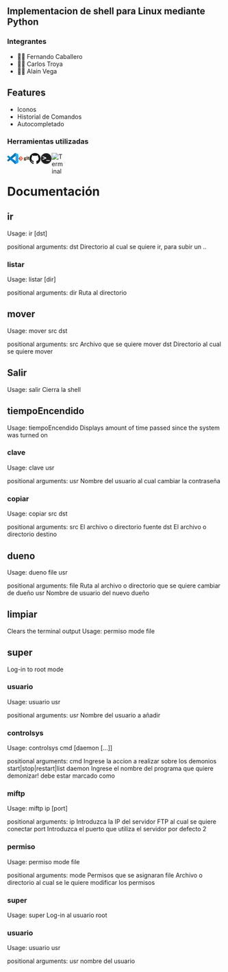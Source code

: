 ## Implementacion de shell para Linux mediante Python
### Integrantes
- 🙋‍♂️ Fernando Caballero
- 🙋‍♂️ Carlos Troya
- 🙋‍♂️ Alain Vega
## Features
 - Iconos
 - Historial de Comandos
 - Autocompletado

### Herramientas utilizadas
<img align="left" alt="Visual Studio Code" width="26px" src="https://raw.githubusercontent.com/github/explore/80688e429a7d4ef2fca1e82350fe8e3517d3494d/topics/visual-studio-code/visual-studio-code.png" />
<img align="left" alt="Git" width="26px" src="https://raw.githubusercontent.com/github/explore/80688e429a7d4ef2fca1e82350fe8e3517d3494d/topics/git/git.png" />
<img align="left" alt="GitHub" width="26px" src="https://raw.githubusercontent.com/github/explore/78df643247d429f6cc873026c0622819ad797942/topics/github/github.png" />
<img align="left" alt="Terminal" width="26px" src="https://raw.githubusercontent.com/github/explore/80688e429a7d4ef2fca1e82350fe8e3517d3494d/topics/terminal/terminal.png" />
<img align="left" alt="Terminal" width="26px" src="https://i.pinimg.com/736x/2f/9c/11/2f9c11f9e55efbf1791f12c06d60729b.jpg" />
<br />
<br />

# Documentación
## ir
Usage: ir [dst]

positional arguments:
  dst         Directorio al cual se quiere ir, para subir un ..

### listar
Usage: listar [dir]

positional arguments:
  dir         Ruta al directorio

## mover
Usage: mover src dst

positional arguments:
  src         Archivo que se quiere mover
  dst         Directorio al cual se quiere mover

## Salir 
Usage: salir
Cierra la shell

## tiempoEncendido
Usage: tiempoEncendido
Displays amount of time passed since the system was turned on

### clave
Usage: clave usr

positional arguments:
  usr         Nombre del usuario al cual cambiar la contraseña

### copiar
Usage: copiar src dst

positional arguments:
  src         El archivo o directorio fuente
  dst         El archivo o directorio destino

## dueno
Usage: dueno file usr

positional arguments:
  file        Ruta al archivo o directorio que se quiere cambiar de dueño
  usr         Nombre de usuario del nuevo dueño

## limpiar
Clears the terminal output
Usage: permiso mode file

## super
Log-in to root mode

### usuario
Usage: usuario usr

positional arguments:
  usr         Nombre del usuario a añadir

### controlsys
Usage: controlsys  cmd [daemon [...]]

positional arguments:
  cmd         Ingrese la accion a realizar sobre los demonios start|stop|restart|list
  daemon      Ingrese el nombre del programa que quiere demonizar! debe estar marcado como 
  
### miftp
Usage: miftp ip [port]

positional arguments:
  ip          Introduzca la IP del servidor FTP al cual se quiere conectar
  port        Introduzca el puerto que utiliza el servidor por defecto 2

### permiso
Usage: permiso mode file

positional arguments:
  mode        Permisos que se asignaran
  file        Archivo o directorio al cual se le quiere modificar los permisos

### super
Usage: super
Log-in al usuario root 

### usuario
Usage: usuario  usr

positional arguments:
  usr         nombre del usuario

